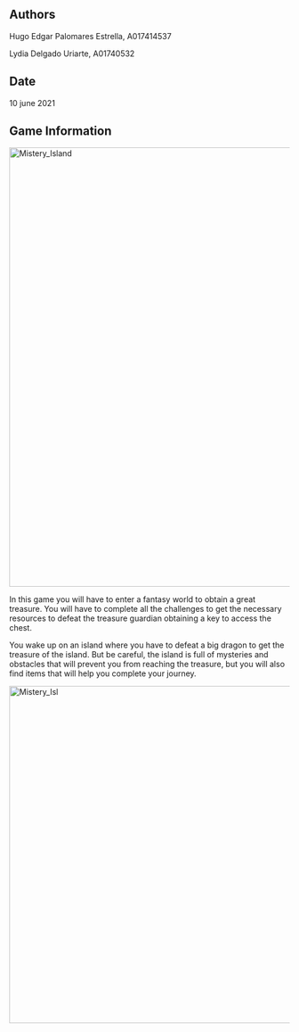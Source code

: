 ## Authors
Hugo Edgar Palomares Estrella, A017414537

Lydia Delgado Uriarte, A01740532


## Date
10 june 2021

## Game Information
<img width="788" alt="Mistery_Island" src="https://user-images.githubusercontent.com/71950779/150319382-cc402787-20df-4b1a-b397-026c7edaad8b.png">

In this game you will have to enter a fantasy world to obtain a great treasure. You will have to complete all the challenges to get the necessary resources to defeat the treasure guardian obtaining a key to access the chest. 

You wake up on an island where you have to defeat a big dragon to get the treasure of the island. But be careful, the island is full of mysteries and obstacles that will prevent you from reaching the treasure, but you will also find items that will help you complete your journey.

<img width="605" alt="Mistery_Isl" src="https://user-images.githubusercontent.com/71950779/150319021-615c0426-03ed-4c45-8352-1d6841b2d082.png">
